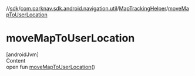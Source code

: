 //[sdk](../../../index.md)/[com.parknav.sdk.android.navigation.util](../index.md)/[MapTrackingHelper](index.md)/[moveMapToUserLocation](move-map-to-user-location.md)



# moveMapToUserLocation  
[androidJvm]  
Content  
open fun [moveMapToUserLocation](move-map-to-user-location.md)()  



